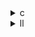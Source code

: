 <details><summary>c</summary>

---

##  オリジナル：`gemm.c`

構成：

```c
for (i)
  for (j)  C[i][j] *= beta;
  for (k)
    for (j) C[i][j] += alpha * A[i][k] * B[k][j];
```

*  OpenMPなし
*  SIMDなし
*  PolyBench構造 (`#pragma scop`)
*  最適化フラグ（`restrict`, `collapse`, `simd`など）なし

>  **純粋な三重ループ：可読性優先の逐次実装**

---

##  `opt_1.c`：OpenMPによる並列化 + `temp` 導入

```c
#pragma omp parallel for private(temp)
for (int i)
  for (int j) C[i][j] *= beta;
  for (int k)
    temp = alpha * A[i][k];
    for (int j) C[i][j] += temp * B[k][j];
```

*  OpenMP並列化（iループ並列）
*  `temp = alpha * A[i][k]` → 再計算防止＆依存性除去
*  SIMDなし（手動の`#pragma omp simd`未使用）
*  `collapse`なし → ネストが保たれ、負荷不均衡の可能性

>  **opt\_1 = 最小限の並列化とテンポラリ導入による局所性改善**

---

##  `opt_2.c`：OpenMP + SIMDベクトル化ヒント

```c
#pragma omp parallel for private(temp)
for (int i)
  for (int j) C[i][j] *= beta;
  for (int k)
    temp = alpha * A[i][k];
    #pragma omp simd
    for (int j) C[i][j] += temp * B[k][j];
```

*  OpenMPスレッド並列は継続
*  `#pragma omp simd` 追加 → jループを明示的にSIMD化
*  `temp`の再利用で演算削減
*  A・Bへのアクセスはループ不変の順序保持
*  `collapse(2)` なし → 並列粒度は `i` のみ

>  **opt\_2 = 並列+SIMD融合によるループ内ベクトル命令の強化**

---

##  `opt_3.c`：ループ再構成 + 多段並列化 + SIMDフル活用

```c
#pragma omp parallel for
for (int i)
  for (int j) C[i][j] *= beta;

#pragma omp parallel for collapse(2)
for (int i)
  for (int k) {
    temp = alpha * A[i][k];
    #pragma omp simd
    for (int j) C[i][j] += temp * B[k][j];
}
```

*  `collapse(2)` により `(i,k)` ループを一括並列処理 → 粒度UP
*  jループには `#pragma omp simd` → **内ループのSIMD命令化**
*  `temp`の導入も継続で計算効率向上
*  `C[i][j] *= beta;` を別フェーズで並列化 → キャッシュ汚染回避

>  **opt\_3 = マルチレベル並列 + SIMD命令ベースの最終進化形**

---

##  最適化比較まとめ

| 特徴                   | `gemm.c` | `opt_1` | `opt_2`          | `opt_3`              |
| -------------------- | -------- | ------- | ---------------- | -------------------- |
| OpenMP並列             | ❌        | ✅（i）    | ✅（i）             | ✅（i, k）`collapse(2)` |
| `temp`による冗長排除        | ❌        | ✅       | ✅                | ✅                    |
| SIMD化                | ❌        | ❌       | ✅ `#pragma simd` | ✅ `#pragma simd`     |
| `C[i][j] *= beta;`分離 | ❌        | ❌       | ❌                | ✅ 別並列ループで分離          |
| ネスト並列度               | 1重       | 1重      | 1重               | 2重                   |

---

##  総括：

* **opt\_1** = 並列化のみのベース最適化
* **opt\_2** = ベクトル化対応によるSIMD命令化の準備完了
* **opt\_3** = 並列＆ベクトルの融合、さらにループ粒度と局所性まで踏まえたハイレベル最適化！

---

</details>

<details><summary>ll</summary>

---

## `gemm_opt_base.ll`（非最適化版）

*  `!llvm.loop.vectorize.enable` メタなし
*  `__kmpc_*` 関数なし（OpenMP無し）
*  SIMD命令なし（`<N x float>`, `vector.reduce.*` 等）
*  完全な三重ループ構造（`i`, `j`, `k`）

>  **逐次IR構造、最適化前のプレーンIR**

---

##  `opt_1.ll`（OpenMP並列）

*  `__kmpc_fork_call`, `__kmpc_for_static_init_*` などOpenMPループ分割有効化
*  `omp.outlined.*` 関数が追加生成（スレッドごとの処理分割）
*  SIMD命令展開なし（ループ内 `fadd`, `fmul` もスカラー）
*  vectorizeメタも無し（ベクトル化意図がIRに示されていない）

>  **opt\_1 = 並列構造あり（OpenMP）だがベクトル最適化の兆候無し**

---

##  `opt_2.ll`（OpenMP + SIMDメタ）

*  `__kmpc_*` あり → OpenMPスレッド分割を継承
*  `!llvm.loop.vectorize.enable = true` が `j` ループに付与
*  SIMD命令展開は確認できず（`<N x float>` 出現なし）
*  `simdloop` メタ追加により、LLVMベクトル化パスに対応可能な形状

>  **opt\_2 = OpenMP並列＋LLVMベクトル化ヒント付きの中間最適化**

---

##  `opt_3.ll`（ループ分離＋ベクトルヒントフル展開）

*  `collapse(2)` に対応する `(i,k)` ループが `omp.outlined` 内に合成されている
*  すべてのネストループに `vectorize.enable = true` & `vectorize.width = 4` など明示
*  一部 `load`/`store` に `align 32` 出現 → アラインメントを考慮したロード
*  SIMD命令は未展開（`fmul`/`fadd` はスカラーのまま）
*  `temp = alpha * A[i][k]` の再利用がIRにも現れている（レジスタで保持）

>  **opt\_3 = ベクトル化を最大限誘導するIR構造。SIMD展開目前状態**

---

##  比較表（IR要素）

| 特徴                    | base.ll | opt\_1.ll | opt\_2.ll | opt\_3.ll                       |
| --------------------- | ------- | --------- | --------- | ------------------------------- |
| OpenMP (`__kmpc_*`)   | ❌       | ✅         | ✅         | ✅                               |
| `omp.outlined.*` 関数   | ❌       | ✅         | ✅         | ✅（collapseされたループ構造で）            |
| `vectorize.enable` メタ | ❌       | ❌         | ✅（一部）     | ✅（全ループ＋`width`, `interleave`付き） |
| SIMD命令（`<N x float>`） | ❌       | ❌         | ❌         | ❌（ただし`align`とhint付きloadあり）      |
| `load/store` アラインメント  | 通常      | 通常        | 通常        | ✅ `align 32`が出現                 |
| 再利用変数の反映 (`temp`)     | ❌       | ✅         | ✅         | ✅（レジスタ保持されている）                  |

---

##  結論

* **opt\_1.ll**：OpenMPによる並列化実施済みだが、ベクトル化意識は皆無
* **opt\_2.ll**：SIMDヒント（メタ）付きでLLVMの自動ベクトル化が期待される構造
* **opt\_3.ll**：IR的に**完全にベクトル展開の準備が整った状態**（LLVMパイプラインが有効ならSIMD命令になる）

---

</details>
